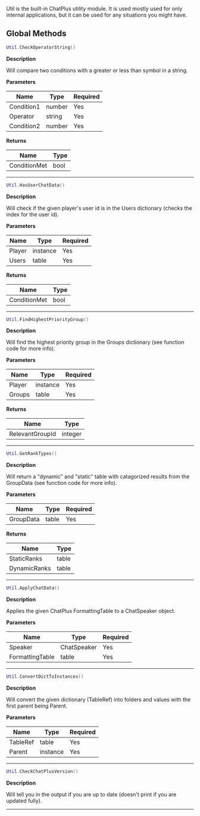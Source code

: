 <!-- TODO: Convert the tables for parameters and returned values to the style in Cooldown's documentation -->

Util is the built-in ChatPlus utility module. It is used mostly used for only internal applications, but it can be used for any situations you might have.

## Global Methods

```lua
Util.CheckOperatorString()
```

**Description** <div>
Will compare two conditions with a greater or less than symbol in a string.

**Parameters**

| Name | Type | Required |
| --- | --- | --- |
| Condition1 | number | Yes |
| Operator | string | Yes |
| Condition2 | number | Yes |

**Returns**

| Name | Type |
| --- | --- |
| ConditionMet | bool |

---------------

```lua
Util.HasUserChatData()
```

**Description** <div>
Will check if the given player's user id is in the Users dictionary (checks the index for the user id).

**Parameters**

| Name | Type | Required |
| --- | --- | --- |
| Player | instance | Yes |
| Users | table | Yes |

**Returns**

| Name | Type |
| --- | --- |
| ConditionMet | bool |

---------------

```lua
Util.FindHighestPriorityGroup()
```

**Description** <div>
Will find the highest priority group in the Groups dictionary (see function code for more info).

**Parameters**

| Name | Type | Required |
| --- | --- | --- |
| Player | instance | Yes |
| Groups | table | Yes |

**Returns**

| Name | Type |
| --- | --- |
| RelevantGroupId | integer |

---------------

```lua
Util.GetRankTypes()
```

**Description** <div>
Will return a "dynamic" and "static" table with catagorized results from the GroupData (see function code for more info).

**Parameters**

| Name | Type | Required |
| --- | --- | --- |
| GroupData | table | Yes |

**Returns**

| Name | Type |
| --- | --- |
| StaticRanks | table |
| DynamicRanks | table |

---------------

```lua
Util.ApplyChatData()
```

**Description** <div>
Applies the given ChatPlus FormattingTable to a ChatSpeaker object.

**Parameters**

| Name | Type | Required |
| --- | --- | --- |
| Speaker | ChatSpeaker | Yes |
| FormattingTable | table | Yes |

---------------

```lua
Util.ConvertDictToInstances()
```

**Description** <div>
Will convert the given dictionary (TableRef) into folders and values with the first parent being Parent.

**Parameters**

| Name | Type | Required |
| --- | --- | --- |
| TableRef | table | Yes |
| Parent | instance | Yes |

---------------

```lua
Util.CheckChatPlusVersion()
```

**Description** <div>
Will tell you in the output if you are up to date (doesn't print if you are updated fully).

---------------